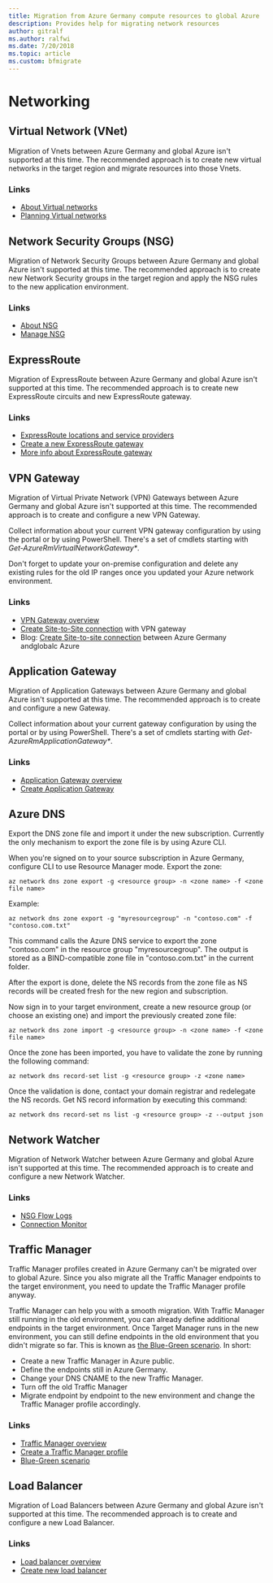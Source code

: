 ```yaml
---
title: Migration from Azure Germany compute resources to global Azure
description: Provides help for migrating network resources
author: gitralf
ms.author: ralfwi 
ms.date: 7/20/2018
ms.topic: article
ms.custom: bfmigrate
---
```


# Networking

## Virtual Network (VNet)

Migration of Vnets between Azure Germany and global Azure isn't supported at this time. The recommended approach is to create new virtual networks in the target region and migrate resources into those Vnets.

### Links

- [About Virtual networks](../virtual-network/virtual-networks-overview.md)
- [Planning Virtual networks](../virtual-network/virtual-network-vnet-plan-design-arm.md)

## Network Security Groups (NSG)

Migration of Network Security Groups between Azure Germany and global Azure isn't supported at this time. The recommended approach is to create new Network Security groups in the target region and apply the NSG rules to the new application environment.

### Links

- [About NSG](../virtual-network/security-overview.md)
- [Manage NSG](../virtual-network/manage-network-security-group.md)

## ExpressRoute

Migration of ExpressRoute between Azure Germany and global Azure isn't supported at this time. The recommended approach is to create new ExpressRoute circuits and new ExpressRoute gateway.

### Links

- [ExpressRoute locations and service providers](../expressroute/expressroute-locations.md)
- [Create a new ExpressRoute gateway](../expressroute/expressroute-howto-add-gateway-portal-resource-manager.md)
- [More info about ExpressRoute gateway](../expressroute/expressroute-about-virtual-network-gateways.md)

## VPN Gateway

Migration of Virtual Private Network (VPN) Gateways between Azure Germany and global Azure isn't supported at this time. The recommended approach is to create and configure a new VPN Gateway.

Collect information about your current VPN gateway configuration by using the portal or by using PowerShell. There's a set of cmdlets starting with *Get-AzureRmVirtualNetworkGateway\**.

Don't forget to update your on-premise configuration and delete any existing rules for the old IP ranges once you updated your Azure network environment.

### Links

- [VPN Gateway overview](../vpn-gateway/vpn-gateway-about-vpngateways.md)
- [Create Site-to-Site connection](../vpn-gateway/vpn-gateway-howto-site-to-site-resource-manager-portal.md) with VPN gateway
- Blog: [Create Site-to-site connection](https://blogs.technet.microsoft.com/ralfwi/2017/02/02/connecting-clouds/) between Azure Germany andglobalc Azure

## Application Gateway

Migration of Application Gateways between Azure Germany and global Azure isn't supported at this time. The recommended approach is to create and configure a new Gateway.

Collect information about your current gateway configuration by using the portal or by using PowerShell. There's a set of cmdlets starting with *Get-AzureRmApplicationGateway\**.

### Links

- [Application Gateway overview](../application-gateway/application-gateway-introduction.md?toc=%2fazure%2fnetworking%2ftoc.json)
- [Create Application Gateway](../application-gateway/quick-create-portal.md)

## Azure DNS

Export the DNS zone file and import it under the new subscription. Currently the only mechanism to export the zone file is by using Azure CLI.

When you're signed on to your source subscription in Azure Germany, configure CLI to use Resource Manager mode. Export the zone:

    az network dns zone export -g <resource group> -n <zone name> -f <zone file name>

Example:

    az network dns zone export -g "myresourcegroup" -n "contoso.com" -f "contoso.com.txt"

This command calls the Azure DNS service to export the zone "contoso.com" in the resource group "myresourcegroup". The output is stored as a BIND-compatible zone file in "contoso.com.txt" in the current folder.

After the export is done, delete the NS records from the zone file as NS records will be created fresh for the new region and subscription.

Now sign in to your target environment, create a new resource group (or choose an existing one) and import the previously created zone file:

    az network dns zone import -g <resource group> -n <zone name> -f <zone file name>

Once the zone has been imported, you have to validate the zone by running the following command:

    az network dns record-set list -g <resource group> -z <zone name>

Once the validation is done, contact your domain registrar and redelegate the NS records. Get NS record information by executing this command:

    az network dns record-set ns list -g <resource group> -z --output json

## Network Watcher

Migration of Network Watcher between Azure Germany and global Azure isn't supported at this time. The recommended approach is to create and configure a new Network Watcher.

### Links

- [NSG Flow Logs](../network-watcher/network-watcher-nsg-flow-logging-portal.md)
- [Connection Monitor](../network-watcher/connection-monitor.md)

## Traffic Manager

Traffic Manager profiles created in Azure Germany can't be migrated over to global Azure. Since you also migrate all the Traffic Manager endpoints to the target environment, you need to update the Traffic Manager profile anyway.

Traffic Manager can help you with a smooth migration. With Traffic Manager still running in the old environment, you can already define additional endpoints in the target environment. Once Target Manager runs in the new environment, you can still define endpoints in the old environment that you didn't migrate so far. This is known as [the Blue-Green scenario](https://azure.microsoft.com/en-us/blog/blue-green-deployments-using-azure-traffic-manager/). In short:

- Create a new Traffic Manager in Azure public.
- Define the endpoints still in Azure Germany.
- Change your DNS CNAME to the new Traffic Manager.
- Turn off the old Traffic Manager
- Migrate endpoint by endpoint to the new environment and change the Traffic Manager profile accordingly.

### Links

- [Traffic Manager overview](../traffic-manager/traffic-manager-overview.md)
- [Create a Traffic Manager profile](../traffic-manager/traffic-manager-create-profile.md)
- [Blue-Green scenario](https://azure.microsoft.com/en-us/blog/blue-green-deployments-using-azure-traffic-manager/)

## Load Balancer

Migration of Load Balancers between Azure Germany and global Azure isn't supported at this time. The recommended approach is to create and configure a new Load Balancer.

### Links

- [Load balancer overview](../load-balancer/load-balancer-overview.md)
- [Create new load balancer](../load-balancer/quickstart-load-balancer-standard-public-portal.md)